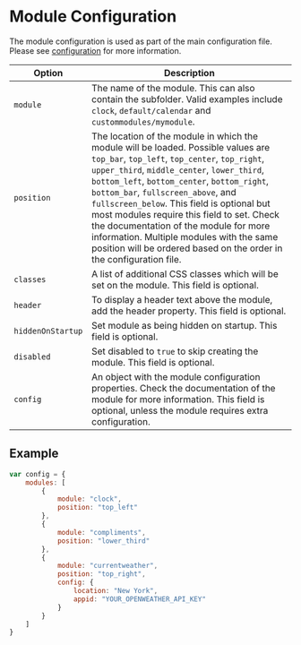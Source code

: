 # Module Configuration

The module configuration is used as part of the main configuration file. Please see [configuration](/getting-started/configuration.md) for more information.

| **Option** | **Description** |
| ---------- | --------------- |
| `module`   | The name of the module. This can also contain the subfolder. Valid examples include `clock`, `default/calendar` and `custommodules/mymodule`. |
| `position` | The location of the module in which the module will be loaded. Possible values are `top_bar`, `top_left`, `top_center`, `top_right`, `upper_third`, `middle_center`, `lower_third`, `bottom_left`, `bottom_center`, `bottom_right`, `bottom_bar`, `fullscreen_above`, and `fullscreen_below`. This field is optional but most modules require this field to set. Check the documentation of the module for more information. Multiple modules with the same position will be ordered based on the order in the configuration file. |
| `classes`  | A list of additional CSS classes which will be set on the module. This field is optional. |
| `header`   | To display a header text above the module, add the header property. This field is optional. |
| `hiddenOnStartup` | Set module as being hidden on startup.  This field is optional. |
| `disabled` | Set disabled to `true` to skip creating the module. This field is optional. |
| `config`   | An object with the module configuration properties. Check the documentation of the module for more information. This field is optional, unless the module requires extra configuration. |

## Example

```javascript
var config = {
	modules: [
		{
			module: "clock",
			position: "top_left"
		},
		{
			module: "compliments",
			position: "lower_third"
		},
		{
			module: "currentweather",
			position: "top_right",
			config: {
				location: "New York",
				appid: "YOUR_OPENWEATHER_API_KEY"
			}
		}
	]
}
```
